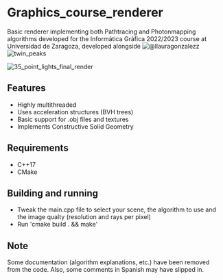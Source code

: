 # Graphics_course_renderer
Basic renderer implementing both Pathtracing and Photonmapping algorithms developed for the Informática Gráfica 2022/2023 course at Universidad de Zaragoza, developed alongside ![@llauragonzalezz](https://github.com/llauragonzalezz)
![twin_peaks](https://github.com/Sondeluz/Graphics_course_renderer/assets/56542714/4b0721ea-b23f-4703-9c83-e8b9faf11b27)

![35_point_lights_final_render](https://github.com/Sondeluz/Graphics_course_renderer/assets/56542714/143493cc-6e11-402c-ae28-ad1479fc1d3a)

## Features
- Highly multithreaded
- Uses acceleration structures (BVH trees)
- Basic support for .obj files and textures
- Implements Constructive Solid Geometry
## Requirements
- C++17
- CMake
## Building and running
- Tweak the main.cpp file to select your scene, the algorithm to use and the image qualty (resolution and rays per pixel)
- Run 'cmake build . && make'
## Note
Some documentation (algorithm explanations, etc.) have been removed from the code. Also, some comments in Spanish may have slipped in.
